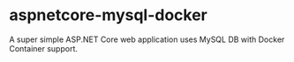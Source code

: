 # aspnetcore-mysql-docker
A super simple ASP.NET Core web application uses MySQL DB with Docker Container support.
